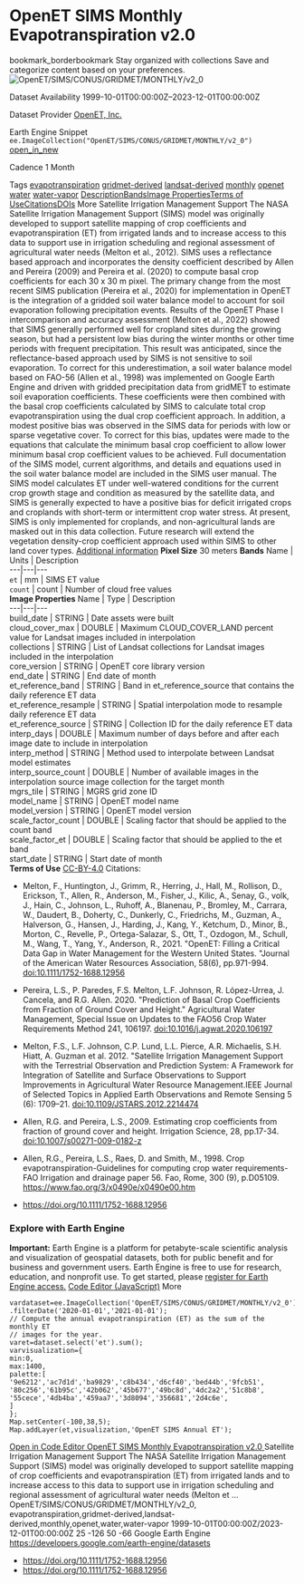  
#  OpenET SIMS Monthly Evapotranspiration v2.0 
bookmark_borderbookmark Stay organized with collections  Save and categorize content based on your preferences. 
![OpenET/SIMS/CONUS/GRIDMET/MONTHLY/v2_0](https://developers.google.com/earth-engine/datasets/images/OpenET/OpenET_SIMS_CONUS_GRIDMET_MONTHLY_v2_0_sample.png) 

Dataset Availability
    1999-10-01T00:00:00Z–2023-12-01T00:00:00Z 

Dataset Provider
     [ OpenET, Inc. ](https://openetdata.org/) 

Earth Engine Snippet
     `    ee.ImageCollection("OpenET/SIMS/CONUS/GRIDMET/MONTHLY/v2_0")   ` [ open_in_new ](https://code.earthengine.google.com/?scriptPath=Examples:Datasets/OpenET/OpenET_SIMS_CONUS_GRIDMET_MONTHLY_v2_0) 

Cadence
    1 Month 

Tags
     [evapotranspiration](https://developers.google.com/earth-engine/datasets/tags/evapotranspiration) [gridmet-derived](https://developers.google.com/earth-engine/datasets/tags/gridmet-derived) [landsat-derived](https://developers.google.com/earth-engine/datasets/tags/landsat-derived) [monthly](https://developers.google.com/earth-engine/datasets/tags/monthly) [openet](https://developers.google.com/earth-engine/datasets/tags/openet) [water](https://developers.google.com/earth-engine/datasets/tags/water) [water-vapor](https://developers.google.com/earth-engine/datasets/tags/water-vapor)
[Description](https://developers.google.com/earth-engine/datasets/catalog/OpenET_SIMS_CONUS_GRIDMET_MONTHLY_v2_0#description)[Bands](https://developers.google.com/earth-engine/datasets/catalog/OpenET_SIMS_CONUS_GRIDMET_MONTHLY_v2_0#bands)[Image Properties](https://developers.google.com/earth-engine/datasets/catalog/OpenET_SIMS_CONUS_GRIDMET_MONTHLY_v2_0#image-properties)[Terms of Use](https://developers.google.com/earth-engine/datasets/catalog/OpenET_SIMS_CONUS_GRIDMET_MONTHLY_v2_0#terms-of-use)[Citations](https://developers.google.com/earth-engine/datasets/catalog/OpenET_SIMS_CONUS_GRIDMET_MONTHLY_v2_0#citations)[DOIs](https://developers.google.com/earth-engine/datasets/catalog/OpenET_SIMS_CONUS_GRIDMET_MONTHLY_v2_0#dois) More
Satellite Irrigation Management Support
The NASA Satellite Irrigation Management Support (SIMS) model was originally developed to support satellite mapping of crop coefficients and evapotranspiration (ET) from irrigated lands and to increase access to this data to support use in irrigation scheduling and regional assessment of agricultural water needs (Melton et al., 2012). SIMS uses a reflectance based approach and incorporates the density coefficient described by Allen and Pereira (2009) and Pereira et al. (2020) to compute basal crop coefficients for each 30 x 30 m pixel. The primary change from the most recent SIMS publication (Pereira et al., 2020) for implementation in OpenET is the integration of a gridded soil water balance model to account for soil evaporation following precipitation events. Results of the OpenET Phase I intercomparison and accuracy assessment (Melton et al., 2022) showed that SIMS generally performed well for cropland sites during the growing season, but had a persistent low bias during the winter months or other time periods with frequent precipitation. This result was anticipated, since the reflectance-based approach used by SIMS is not sensitive to soil evaporation. To correct for this underestimation, a soil water balance model based on FAO-56 (Allen et al., 1998) was implemented on Google Earth Engine and driven with gridded precipitation data from gridMET to estimate soil evaporation coefficients. These coefficients were then combined with the basal crop coefficients calculated by SIMS to calculate total crop evapotranspiration using the dual crop coefficient approach. In addition, a modest positive bias was observed in the SIMS data for periods with low or sparse vegetative cover. To correct for this bias, updates were made to the equations that calculate the minimum basal crop coefficient to allow lower minimum basal crop coefficient values to be achieved. Full documentation of the SIMS model, current algorithms, and details and equations used in the soil water balance model are included in the SIMS user manual.
The SIMS model calculates ET under well-watered conditions for the current crop growth stage and condition as measured by the satellite data, and SIMS is generally expected to have a positive bias for deficit irrigated crops and croplands with short-term or intermittent crop water stress. At present, SIMS is only implemented for croplands, and non-agricultural lands are masked out in this data collection. Future research will extend the vegetation density-crop coefficient approach used within SIMS to other land cover types. [Additional information](https://openetdata.org/methodologies/)
**Pixel Size** 30 meters 
**Bands**
Name | Units | Description  
---|---|---  
`et` | mm | SIMS ET value  
`count` | count | Number of cloud free values  
**Image Properties**
Name | Type | Description  
---|---|---  
build_date | STRING | Date assets were built  
cloud_cover_max | DOUBLE | Maximum CLOUD_COVER_LAND percent value for Landsat images included in interpolation  
collections | STRING | List of Landsat collections for Landsat images included in the interpolation  
core_version | STRING | OpenET core library version  
end_date | STRING | End date of month  
et_reference_band | STRING | Band in et_reference_source that contains the daily reference ET data  
et_reference_resample | STRING | Spatial interpolation mode to resample daily reference ET data  
et_reference_source | STRING | Collection ID for the daily reference ET data  
interp_days | DOUBLE | Maximum number of days before and after each image date to include in interpolation  
interp_method | STRING | Method used to interpolate between Landsat model estimates  
interp_source_count | DOUBLE | Number of available images in the interpolation source image collection for the target month  
mgrs_tile | STRING | MGRS grid zone ID  
model_name | STRING | OpenET model name  
model_version | STRING | OpenET model version  
scale_factor_count | DOUBLE | Scaling factor that should be applied to the count band  
scale_factor_et | DOUBLE | Scaling factor that should be applied to the et band  
start_date | STRING | Start date of month  
**Terms of Use**
[CC-BY-4.0](https://spdx.org/licenses/CC-BY-4.0.html)
Citations:
  * Melton, F., Huntington, J., Grimm, R., Herring, J., Hall, M., Rollison, D., Erickson, T., Allen, R., Anderson, M., Fisher, J., Kilic, A., Senay, G., volk, J., Hain, C., Johnson, L., Ruhoff, A., Blanenau, P., Bromley, M., Carrara, W., Daudert, B., Doherty, C., Dunkerly, C., Friedrichs, M., Guzman, A., Halverson, G., Hansen, J., Harding, J., Kang, Y., Ketchum, D., Minor, B., Morton, C., Revelle, P., Ortega-Salazar, S., Ott, T., Ozdogon, M., Schull, M., Wang, T., Yang, Y., Anderson, R., 2021. "OpenET: Filling a Critical Data Gap in Water Management for the Western United States. "Journal of the American Water Resources Association, 58(6), pp.971-994. [doi:10.1111/1752-1688.12956](https://doi.org/10.1111/1752-1688.12956)
  * Pereira, L.S., P. Paredes, F.S. Melton, L.F. Johnson, R. López-Urrea, J. Cancela, and R.G. Allen. 2020. "Prediction of Basal Crop Coefficients from Fraction of Ground Cover and Height." Agricultural Water Management, Special Issue on Updates to the FAO56 Crop Water Requirements Method 241, 106197. [doi:10.1016/j.agwat.2020.106197](https://doi.org/10.1016/j.agwat.2020.106197)
  * Melton, F.S., L.F. Johnson, C.P. Lund, L.L. Pierce, A.R. Michaelis, S.H. Hiatt, A. Guzman et al. 2012. "Satellite Irrigation Management Support with the Terrestrial Observation and Prediction System: A Framework for Integration of Satellite and Surface Observations to Support Improvements in Agricultural Water Resource Management.IEEE Journal of Selected Topics in Applied Earth Observations and Remote Sensing 5 (6): 1709–21. [doi:10.1109/JSTARS.2012.2214474](https://doi.org/10.1109/JSTARS.2012.2214474)
  * Allen, R.G. and Pereira, L.S., 2009. Estimating crop coefficients from fraction of ground cover and height. Irrigation Science, 28, pp.17-34. [doi:10.1007/s00271-009-0182-z](https://doi.org/10.1007/s00271-009-0182-z)
  * Allen, R.G., Pereira, L.S., Raes, D. and Smith, M., 1998. Crop evapotranspiration-Guidelines for computing crop water requirements-FAO Irrigation and drainage paper 56. Fao, Rome, 300 (9), p.D05109. <https://www.fao.org/3/x0490e/x0490e00.htm>


  * [ https://doi.org/10.1111/1752-1688.12956 ](https://doi.org/10.1111/1752-1688.12956)


### Explore with Earth Engine
**Important:** Earth Engine is a platform for petabyte-scale scientific analysis and visualization of geospatial datasets, both for public benefit and for business and government users. Earth Engine is free to use for research, education, and nonprofit use. To get started, please [register for Earth Engine access.](https://console.cloud.google.com/earth-engine)
[Code Editor (JavaScript)](https://developers.google.com/earth-engine/datasets/catalog/OpenET_SIMS_CONUS_GRIDMET_MONTHLY_v2_0#code-editor-javascript-sample) More
```
vardataset=ee.ImageCollection('OpenET/SIMS/CONUS/GRIDMET/MONTHLY/v2_0')
.filterDate('2020-01-01','2021-01-01');
// Compute the annual evapotranspiration (ET) as the sum of the monthly ET
// images for the year.
varet=dataset.select('et').sum();
varvisualization={
min:0,
max:1400,
palette:[
'9e6212','ac7d1d','ba9829','c8b434','d6cf40','bed44b','9fcb51',
'80c256','61b95c','42b062','45b677','49bc8d','4dc2a2','51c8b8',
'55cece','4db4ba','459aa7','3d8094','356681','2d4c6e',
]
};
Map.setCenter(-100,38,5);
Map.addLayer(et,visualization,'OpenET SIMS Annual ET');
```
[ Open in Code Editor ](https://code.earthengine.google.com/?scriptPath=Examples:Datasets/OpenET/OpenET_SIMS_CONUS_GRIDMET_MONTHLY_v2_0)
[ OpenET SIMS Monthly Evapotranspiration v2.0 ](https://developers.google.com/earth-engine/datasets/catalog/OpenET_SIMS_CONUS_GRIDMET_MONTHLY_v2_0)
Satellite Irrigation Management Support The NASA Satellite Irrigation Management Support (SIMS) model was originally developed to support satellite mapping of crop coefficients and evapotranspiration (ET) from irrigated lands and to increase access to this data to support use in irrigation scheduling and regional assessment of agricultural water needs (Melton et …
OpenET/SIMS/CONUS/GRIDMET/MONTHLY/v2_0, evapotranspiration,gridmet-derived,landsat-derived,monthly,openet,water,water-vapor 
1999-10-01T00:00:00Z/2023-12-01T00:00:00Z
25 -126 50 -66 
Google Earth Engine
https://developers.google.com/earth-engine/datasets
  * [ https://doi.org/10.1111/1752-1688.12956 ](https://doi.org/https://openetdata.org/)
  * [ https://doi.org/10.1111/1752-1688.12956 ](https://doi.org/https://developers.google.com/earth-engine/datasets/catalog/OpenET_SIMS_CONUS_GRIDMET_MONTHLY_v2_0)


